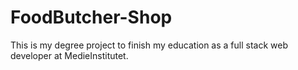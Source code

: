 # FoodButcher-Shop
This is my degree project to finish my education as a full stack web developer at MedieInstitutet. 
